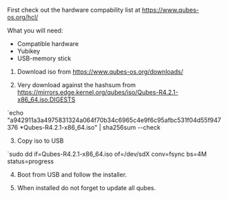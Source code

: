 First check out the hardware compability list at https://www.qubes-os.org/hcl/


What you will need:
- Compatible hardware
- Yubikey
- USB-memory stick



1. Download iso from https://www.qubes-os.org/downloads/


2. Very download against the hashsum from https://mirrors.edge.kernel.org/qubes/iso/Qubes-R4.2.1-x86_64.iso.DIGESTS

`echo "a942911a3a4975831324a064f70b34c6965c4e9f6c95afbc531f04d55f947376 *Qubes-R4.2.1-x86_64.iso" | sha256sum --check


3. Copy iso to USB

`sudo dd if=Qubes-R4.2.1-x86_64.iso of=/dev/sdX conv=fsync bs=4M status=progress

4. Boot from USB and follow the installer.


5. When installed do not forget to update all qubes.